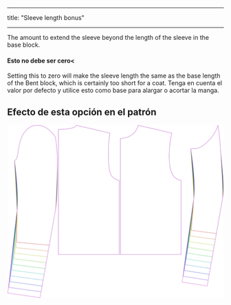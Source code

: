 - - -
title: "Sleeve length bonus"
- - -

The amount to extend the sleeve beyond the length of the sleeve in the base block.

<Note>

#### Esto no debe ser cero<

Setting this to zero will make the sleeve length the same as the base length of the Bent block, which is certainly too short for a coat. 
Tenga en cuenta el valor por defecto y utilice esto como base para alargar o acortar la manga.

</Note>

## Efecto de esta opción en el patrón

![This image shows the effect of this option by superimposing several variants that have a different value for this option](bent_sleevelengthbonus_sample.svg "Effect of this option on the pattern")
